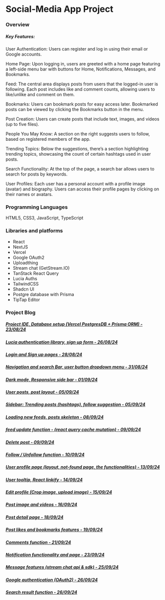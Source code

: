 # Social-Media App Project

### Overview

##### Key Features:

User Authentication: Users can register and log in using their email or Google accounts.

Home Page: Upon logging in, users are greeted with a home page featuring a left-side menu bar with buttons for Home, Notifications, Messages, and Bookmarks.

Feed: The central area displays posts from users that the logged-in user is following. Each post includes like and comment counts, allowing users to like/unlike and comment on them.

Bookmarks: Users can bookmark posts for easy access later. Bookmarked posts can be viewed by clicking the Bookmarks button in the menu.

Post Creation: Users can create posts that include text, images, and videos (up to five files).

People You May Know: A section on the right suggests users to follow, based on registered members of the app.

Trending Topics: Below the suggestions, there’s a section highlighting trending topics, showcasing the count of certain hashtags used in user posts.

Search Functionality: At the top of the page, a search bar allows users to search for posts by keywords.

User Profiles: Each user has a personal account with a profile image (avatar) and biography. Users can access their profile pages by clicking on their names or avatars.



### Programming Languages

HTML5, CSS3, JavaScript, TypeScript



### Libraries and platforms
- React
- NextJS
- Vercel
- Google OAuth2
- Uploadthing
- Stream chat (GetStream.IO)
- TanStack React Query
- Lucia Auths
- TailwindCSS
- Shadcn UI
- Postgre database with Prisma
- TipTap Editor




### Project Blog

##### [Project IDE, Database setup (Vercel PostgresDB + Prisma ORM) - 23/08/24](https://blog.naver.com/detol3953/223558463720)
##### [Lucia authentication library, sign up form - 26/08/24](https://blog.naver.com/detol3953/223562031160)
##### [Login and Sign up pages - 28/08/24](https://blog.naver.com/detol3953/223564339699)
##### [Navigation and search Bar, user button dropdown menu - 31/08/24](https://blog.naver.com/detol3953/223567962241)
##### [Dark mode, Responsive side bar - 01/09/24](https://blog.naver.com/detol3953/223568849350)
##### [User posts, post layout - 05/09/24](https://blog.naver.com/detol3953/223573683943)
##### [Sidebar: Trending posts (hashtags), follow suggestion - 05/09/24](https://blog.naver.com/detol3953/223573925470)
##### [Loading new feeds, posts skeleton - 08/09/24](https://blog.naver.com/detol3953/223577203758)
##### [feed update function - (react query cache mutation) - 09/09/24](https://blog.naver.com/detol3953/223577476189)
##### [Delete post - 09/09/24](https://blog.naver.com/detol3953/223578370018)
##### [Follow / Unfollow function - 10/09/24](https://blog.naver.com/detol3953/223579911865)
##### [User profile page (layout, not-found page, the functionalities) - 13/09/24](https://blog.naver.com/detol3953/223583571898)
##### [User tooltip, React linkify - 14/09/24](https://blog.naver.com/detol3953/223584369716)
##### [Edit profile (Crop image, upload image) - 15/09/24](https://blog.naver.com/detol3953/223585524143)
##### [Post image and videos - 16/09/24](https://blog.naver.com/detol3953/223586332662)
##### [Post detail page - 18/09/24](https://blog.naver.com/detol3953/223587728637)
##### [Post likes and bookmarks features - 19/09/24](https://blog.naver.com/detol3953/223589430215)
##### [Comments function - 21/09/24](https://blog.naver.com/detol3953/223591548927)
##### [Notification functionality and page - 23/09/24](https://blog.naver.com/detol3953/223593889166)
##### [Message features (stream chat api & sdk) - 25/09/24](https://blog.naver.com/detol3953/223596568522)
##### [Google authentication (OAuth2) - 26/09/24](https://blog.naver.com/detol3953/223597829975)
##### [Search result function - 26/09/24](https://blog.naver.com/detol3953/223597939059)
